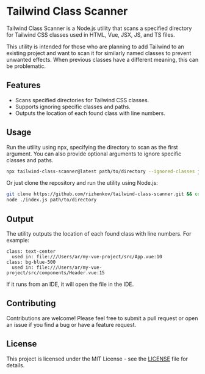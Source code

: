 # Tailwind Class Scanner

Tailwind Class Scanner is a Node.js utility that scans a specified directory for Tailwind CSS classes used in HTML, Vue, JSX, JS, and TS files.

This utility is intended for those who are planning to add Tailwind to an existing project and want to scan it for similarly named classes to prevent unwanted effects. When previous classes have a different meaning, this can be problematic.

## Features
- Scans specified directories for Tailwind CSS classes.
- Supports ignoring specific classes and paths.
- Outputs the location of each found class with line numbers.

## Usage
Run the utility using npx, specifying the directory to scan as the first argument. You can also provide optional arguments to ignore specific classes and paths.
```sh
npx tailwind-class-scanner@latest path/to/directory --ignored-classes justify-center,ml-auto,mb-4 --ignored-paths src/components/ignored1,src/components/ignored2
```

Or just clone the repository and run the utility using Node.js:
```sh
git clone https://github.com/rizhenkov/tailwind-class-scanner.git && cd tailwind-class-scanner
node ./index.js path/to/directory
```

## Output
The utility outputs the location of each found class with line numbers. For example:
```
class: text-center
  used in: file:///Users/ar/my-vue-project/src/App.vue:10
class: bg-blue-500
  used in: file:///Users/ar/my-vue-project/src/components/Header.vue:15
```
If it runs from an IDE, it will open the file in the IDE.

## Contributing
Contributions are welcome! Please feel free to submit a pull request or open an issue if you find a bug or have a feature request.

## License
This project is licensed under the MIT License - see the [LICENSE](LICENSE) file for details.